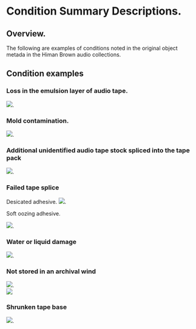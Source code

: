 # Condition Summary Descriptions. 

  
## Overview. 
The following are examples of conditions noted in the original object metada in the Himan Brown audio collections.  

## Condition examples

### Loss in the emulsion layer of audio tape.  
![](emusion_1.jpg). 

### Mold contamination.  
![](mold_1.jpg). 

### Additional unidentified audio tape stock spliced into the tape pack 
![](multiStock_1.jpg). 

### Failed tape splice   

Desicated adhesive. 
![](splice_1a.jpg). 

Soft oozing adhesive.  

![](splice_2.jpg). 

### Water or liquid damage
![](waterdamage_1.jpg). 

### Not stored in an archival wind 
![](wind_1.jpg).   
![](wind_2.jpg)

### Shrunken tape base 
![](shrunken_1.jpg).
